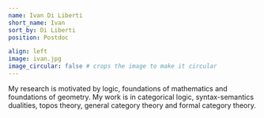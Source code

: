```yaml
---
name: Ivan Di Liberti
short_name: Ivan
sort_by: Di Liberti
position: Postdoc

align: left
image: ivan.jpg
image_circular: false # crops the image to make it circular
---
```

My research is motivated by logic, foundations of mathematics and foundations of geometry. My work is in categorical logic, syntax-semantics dualities, topos theory, general category theory and formal category theory.